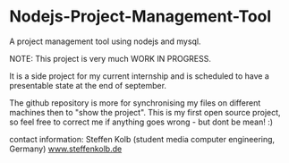 Nodejs-Project-Management-Tool
==============================

A project management tool using nodejs and mysql.

NOTE:
This project is very much WORK IN PROGRESS.


It is a side project for my current internship and is scheduled to have a presentable state at the end of september.

The github repository is more for synchronising my files on different machines then to "show the project".
This is my first open source project, so feel free to correct me if anything goes wrong - but dont be mean! :)


contact information:
Steffen Kolb (student media computer engineering, Germany)
www.steffenkolb.de
